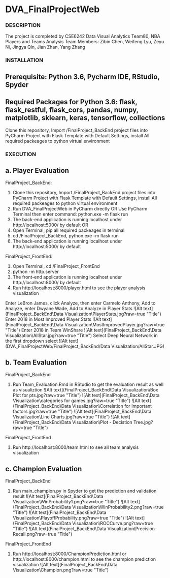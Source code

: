 # DVA_FinalProjectWeb

### DESCRIPTION
The project is completed by CSE6242 Data Visual Analytics Team80, NBA Players and Teams Analysis
Team Members: Zibin Chen, Weifeng Lyu, Zeyu Ni, Jingya Qin, Jian Zhan, Yang Zhang

### INSTALLATION
## Prerequisite: Python 3.6, Pycharm IDE, RStudio, Spyder
## Required Packages for Python 3.6: flask, flask_restful, flask_cors, pandas, numpy, matplotlib, sklearn, keras, tensorflow, collections

Clone this repository, Import <path>/FinalProject_BackEnd project files into PyCharm Project with Flask Template with Default Settings, install All required packeages to python virtual environment

### EXECUTION
## a. Player Evaluation
FinalProject_BackEnd:
1. Clone this repository, Import <path>/FinalProject_BackEnd project files into PyCharm Project with Flask Template with Default Settings, install All required packeages to python virtual environment
2. Run DVA_FinalProjectWeb in PyCharm directly OR Use PyCharm Terminal then enter command: python.exe -m flask run
3. The back-end application is running localhost under http://localhost:5000/ by default
  OR
1. Open Terminal, pip all required packeages in terminal
2. cd <path>/FinalProject_BackEnd, python.exe -m flask run
3. The back-end application is running localhost under http://localhost:5000/ by default

FinalProject_FrontEnd:
1. Open Terminal, cd <path>/FinalProject_FrontEnd
2. python -m http.server
3. The front-end application is running localhost under http://localhost:8000/ by default
4. Run http://localhost:8000/player.html to see the player analysis visualization

Enter LeBron James, click Analyze, then enter Carmelo Anthony, Add to Analyze, enter Dwyane Wade, Add to Analyze in Player Stats
![Alt text](FinalProject_BackEnd\Data Visualization\PlayerStats.jpg?raw=true "Title")
Enter 2018 in Most Improved Player Stats
![Alt text](FinalProject_BackEnd\Data Visualization\MostImprovedPlayer.jpg?raw=true "Title")
Enter 2018 in Team WinShare
![Alt text](FinalProject_BackEnd\Data Visualization\AllStar.jpg?raw=true "Title")
Select Deep Neural Network in the first dropdown select
![Alt text](DVA_FinalProjectWeb/FinalProject_BackEnd/Data Visualization/AllStar.JPG)
  
## b. Team Evaluation
FinalProject_BackEnd
1. Run Team_Evaluation.Rmd in RStudio to get the evaluation result as well as visualiztion
![Alt text](FinalProject_BackEnd\Data Visualization\Box Plot for pts.jpg?raw=true "Title")
![Alt text](FinalProject_BackEnd\Data Visualization\categories for games.jpg?raw=true "Title")
![Alt text](FinalProject_BackEnd\Data Visualization\Correlation for Important factors.jpg?raw=true "Title")
![Alt text](FinalProject_BackEnd\Data Visualization\Line Charts.jpg?raw=true "Title")
![Alt text](FinalProject_BackEnd\Data Visualization\Plot - Decistion Tree.jpg?raw=true "Title")

FinalProject_FrontEnd
1. Run http://localhost:8000/team.html to see all team analysis visualization 

## c. Champion Evaluation
FinalProject_BackEnd
1. Run main_champion.py in Spyder to get the prediction and validation result
![Alt text](FinalProject_BackEnd\Data Visualization\WinProbability1.png?raw=true "Title")
![Alt text](FinalProject_BackEnd\Data Visualization\WinProbability2.png?raw=true "Title")
![Alt text](FinalProject_BackEnd\Data Visualization\PlayoffProbability.png?raw=true "Title")
![Alt text](FinalProject_BackEnd\Data Visualization\ROCCurve.png?raw=true "Title")
![Alt text](FinalProject_BackEnd\Data Visualization\Precision-Recall.png?raw=true "Title")


FinalProject_FrontEnd
1. Run http://localhost:8000/ChampionPrediction.html or http://localhost:8000/champion.html to see the champion prediction visualization 
![Alt text](FinalProject_BackEnd\Data Visualization\Champion.png?raw=true "Title")

